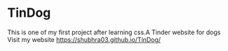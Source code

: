# TinDog
This is one of my first project after learning css.A Tinder website for dogs
Visit my website https://shubhra03.github.io/TinDog/

